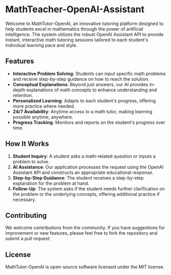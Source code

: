 # MathTeacher-OpenAI-Assistant

Welcome to MathTutor-OpenAI, an innovative tutoring platform designed to help students excel in mathematics through the power of artificial intelligence. The system utilizes the robust OpenAI Assistant API to provide instant, interactive math tutoring sessions tailored to each student's individual learning pace and style.

## Features

- **Interactive Problem Solving**: Students can input specific math problems and receive step-by-step guidance on how to reach the solution.
- **Conceptual Explanations**: Beyond just answers, our AI provides in-depth explanations of math concepts to enhance understanding and retention.
- **Personalized Learning**: Adapts to each student's progress, offering more practice where needed.
- **24/7 Availability**: Anytime access to a math tutor, making learning possible anytime, anywhere.
- **Progress Tracking**: Monitors and reports on the student's progress over time.

## How It Works

1. **Student Inquiry**: A student asks a math-related question or inputs a problem to solve.
2. **AI Assistance**: Our application processes the request using the OpenAI Assistant API and constructs an appropriate educational response.
3. **Step-by-Step Guidance**: The student receives a step-by-step explanation for the problem at hand.
4. **Follow-Up**: The system asks if the student needs further clarification on the problem or the underlying concepts, offering additional practice if necessary.

## Contributing

We welcome contributions from the community. If you have suggestions for improvement or new features, please feel free to fork the repository and submit a pull request.

## License

MathTutor-OpenAI is open-source software licensed under the MIT license.